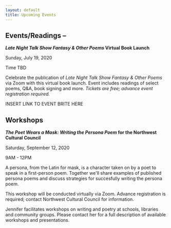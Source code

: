 ```yaml
---
layout: default
title: Upcoming Events
---
```


## Events/Readings –

***Late Night Talk Show Fantasy & Other Poems* Virtual Book Launch**

Sunday, July 19, 2020

Time TBD

Celebrate the publication of *Late Night Talk Show Fantasy & Other Poems* via Zoom with this virtual book launch. Event includes readings of select poems, Q&A, book signing and more. *Tickets are free; advance event registration required.*

INSERT LINK TO EVENT BRITE HERE













## Workshops

***The Poet Wears a Mask: Writing the Persona Poem* for the Northwest Cultural Council**

Saturday, September 12, 2020

9AM - 12PM

A persona, from the Latin for mask, is a character taken on by a poet to speak in a first-person poem. Together we'll share examples of published persona poems and discuss strategies for succesfully writing the persona poem.

This workshop will be conducted virtually via Zoom. Advance registration is required; contact Northwest Cultural Council for information.



Jennifer facilitates workshops on writing and poetry at schools, libraries and
community groups. Please contact her for a full description of available
workshops and presentations.
